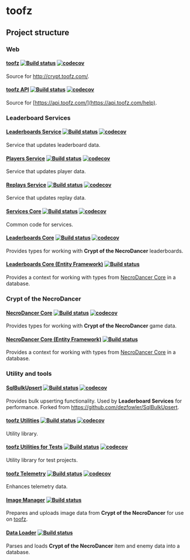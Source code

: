 # toofz

## Project structure

### Web

#### [toofz](https://github.com/leonard-thieu/crypt.toofz.com) [![Build status](https://ci.appveyor.com/api/projects/status/83e8eikypiri2lhi/branch/master?svg=true)](https://ci.appveyor.com/project/leonard-thieu/toofz-necrodancer-webclient/branch/master) [![codecov](https://codecov.io/gh/leonard-thieu/crypt.toofz.com/branch/master/graph/badge.svg)](https://codecov.io/gh/leonard-thieu/crypt.toofz.com)

Source for http://crypt.toofz.com/.

#### [toofz API](https://github.com/leonard-thieu/api.toofz.com) [![Build status](https://ci.appveyor.com/api/projects/status/2en9f6hcf72ujm9y/branch/master?svg=true)](https://ci.appveyor.com/project/leonard-thieu/toofz-necrodancer-web-api/branch/master) [![codecov](https://codecov.io/gh/leonard-thieu/api.toofz.com/branch/master/graph/badge.svg)](https://codecov.io/gh/leonard-thieu/api.toofz.com)

Source for [https://api.toofz.com/](https://api.toofz.com/help).

### Leaderboard Services

#### [Leaderboards Service](https://github.com/leonard-thieu/leaderboards-service) [![Build status](https://ci.appveyor.com/api/projects/status/77fd6okl8bc2ulkb/branch/master?svg=true)](https://ci.appveyor.com/project/leonard-thieu/leaderboards-service/branch/master) [![codecov](https://codecov.io/gh/leonard-thieu/leaderboards-service/branch/master/graph/badge.svg)](https://codecov.io/gh/leonard-thieu/leaderboards-service)

Service that updates leaderboard data.

#### [Players Service](https://github.com/leonard-thieu/players-service) [![Build status](https://ci.appveyor.com/api/projects/status/3udoy27b6tetostp/branch/master?svg=true)](https://ci.appveyor.com/project/leonard-thieu/players-service/branch/master) [![codecov](https://codecov.io/gh/leonard-thieu/players-service/branch/master/graph/badge.svg)](https://codecov.io/gh/leonard-thieu/players-service)

Service that updates player data.

#### [Replays Service](https://github.com/leonard-thieu/replays-service) [![Build status](https://ci.appveyor.com/api/projects/status/xeoko709p63qf3jb/branch/master?svg=true)](https://ci.appveyor.com/project/leonard-thieu/replays-service/branch/master) [![codecov](https://codecov.io/gh/leonard-thieu/replays-service/branch/master/graph/badge.svg)](https://codecov.io/gh/leonard-thieu/replays-service)

Service that updates replay data.

#### [Services Core](https://github.com/leonard-thieu/toofz-necrodancer-leaderboards-services) [![Build status](https://ci.appveyor.com/api/projects/status/ra5o1lcdc1hh3e29?svg=true)](https://ci.appveyor.com/project/leonard-thieu/toofz-necrodancer-leaderboards-services-common) [![codecov](https://codecov.io/gh/leonard-thieu/toofz-necrodancer-leaderboards-services/branch/master/graph/badge.svg)](https://codecov.io/gh/leonard-thieu/toofz-necrodancer-leaderboards-services)

Common code for services.

#### [Leaderboards Core](https://github.com/leonard-thieu/toofz-necrodancer-leaderboards) [![Build status](https://ci.appveyor.com/api/projects/status/fhfu870220jgfm3l/branch/master?svg=true)](https://ci.appveyor.com/project/leonard-thieu/toofz-necrodancer-leaderboards/branch/master) [![codecov](https://codecov.io/gh/leonard-thieu/toofz-necrodancer-leaderboards/branch/master/graph/badge.svg)](https://codecov.io/gh/leonard-thieu/toofz-necrodancer-leaderboards)

Provides types for working with **Crypt of the NecroDancer** leaderboards.

#### [Leaderboards Core (Entity Framework)](https://github.com/leonard-thieu/toofz-necrodancer-leaderboards-entityframework) [![Build status](https://ci.appveyor.com/api/projects/status/belqgh64mubwul1u/branch/master?svg=true)](https://ci.appveyor.com/project/leonard-thieu/toofz-necrodancer-leaderboards-entityframework/branch/master)

Provides a context for working with types from [NecroDancer Core](https://github.com/leonard-thieu/toofz-necrodancer-leaderboards) in a database.

### Crypt of the NecroDancer

#### [NecroDancer Core](https://github.com/leonard-thieu/toofz-necrodancer-core) [![Build status](https://ci.appveyor.com/api/projects/status/de1vj801al1krlfa/branch/master?svg=true)](https://ci.appveyor.com/project/leonard-thieu/toofz-necrodancer-core/branch/master) [![codecov](https://codecov.io/gh/leonard-thieu/toofz-necrodancer-core/branch/master/graph/badge.svg)](https://codecov.io/gh/leonard-thieu/toofz-necrodancer-core)

Provides types for working with **Crypt of the NecroDancer** game data.

#### [NecroDancer Core (Entity Framework)](https://github.com/leonard-thieu/toofz-necrodancer-entityframework) [![Build status](https://ci.appveyor.com/api/projects/status/cowbksjnikl2928m/branch/master?svg=true)](https://ci.appveyor.com/project/leonard-thieu/toofz-necrodancer-entityframework/branch/master)

Provides a context for working with types from [NecroDancer Core](https://github.com/leonard-thieu/toofz-necrodancer-core) in a database.

### Utility and tools

#### [SqlBulkUpsert](https://github.com/leonard-thieu/SqlBulkUpsert) [![Build status](https://ci.appveyor.com/api/projects/status/q0r7259k9i1pky06/branch/master?svg=true)](https://ci.appveyor.com/project/leonard-thieu/sqlbulkupsert/branch/master) [![codecov](https://codecov.io/gh/leonard-thieu/SqlBulkUpsert/branch/master/graph/badge.svg)](https://codecov.io/gh/leonard-thieu/SqlBulkUpsert)


Provides bulk upserting functionality. Used by **Leaderboard Services** for performance. Forked from https://github.com/dezfowler/SqlBulkUpsert.

#### [toofz Utilities](https://github.com/leonard-thieu/toofz) [![Build status](https://ci.appveyor.com/api/projects/status/b2w3cuq05d3udp00/branch/master?svg=true)](https://ci.appveyor.com/project/leonard-thieu/toofz/branch/master) [![codecov](https://codecov.io/gh/leonard-thieu/toofz/branch/master/graph/badge.svg)](https://codecov.io/gh/leonard-thieu/toofz)

Utility library.

#### [toofz Utilities for Tests](https://github.com/leonard-thieu/toofz-testsshared) [![Build status](https://ci.appveyor.com/api/projects/status/5mrvq3c9shjkisgs/branch/master?svg=true)](https://ci.appveyor.com/project/leonard-thieu/toofz-testsshared/branch/master) [![codecov](https://codecov.io/gh/leonard-thieu/toofz-testsshared/branch/master/graph/badge.svg)](https://codecov.io/gh/leonard-thieu/toofz-testsshared)

Utility library for test projects.

#### [toofz Telemetry](https://github.com/leonard-thieu/toofz-telemetry) [![Build status](https://ci.appveyor.com/api/projects/status/180jggt6xnfkyfht/branch/master?svg=true)](https://ci.appveyor.com/project/leonard-thieu/toofz-telemetry/branch/master) [![codecov](https://codecov.io/gh/leonard-thieu/toofz-telemetry/branch/master/graph/badge.svg)](https://codecov.io/gh/leonard-thieu/toofz-telemetry)

Enhances telemetry data.

#### [Image Manager](https://github.com/leonard-thieu/toofz-necrodancer-imagemanager) [![Build status](https://ci.appveyor.com/api/projects/status/7o5ymk33junl322j/branch/master?svg=true)](https://ci.appveyor.com/project/leonard-thieu/toofz-necrodancer-imagemanager/branch/master)

Prepares and uploads image data from **Crypt of the NecroDancer** for use on [toofz](https://github.com/leonard-thieu/crypt.toofz.com).

#### [Data Loader](https://github.com/leonard-thieu/toofz-necrodancer-loaddata) [![Build status](https://ci.appveyor.com/api/projects/status/gpnh3cbvi2224wyh/branch/master?svg=true)](https://ci.appveyor.com/project/leonard-thieu/toofz-necrodancer-loaddata/branch/master)

Parses and loads **Crypt of the NecroDancer** item and enemy data into a database.
